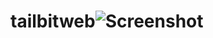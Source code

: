# tailbitweb![Screenshot](https://user-images.githubusercontent.com/48874755/189476708-9a5402b1-aff4-4f19-86ba-5c11c528b70d.JPG)
